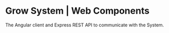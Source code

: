 # Grow System | Web Components

The Angular client and Express REST API to communicate with the System.

